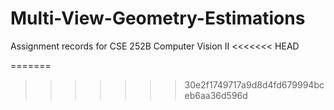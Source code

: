# Multi-View-Geometry-Estimations
Assignment records for CSE 252B Computer Vision II
<<<<<<< HEAD

=======
>>>>>>> 30e2f1749717a9d8d4fd679994bceb6aa36d596d
